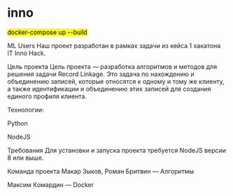 # inno

<mark >docker-compose up --build</mark>



ML Users
Наш проект разработан в рамках задачи из кейса 1 хакатона IT Inno Hack.

Цель проекта
Цель проекта — разработка алгоритмов и методов для решения задачи Record Linkage. Это задача по нахождению и объединению записей, которые относятся к одному и тому же клиенту, а также идентификации и объединению этих записей для создания единого профиля клиента.

Технологии:


Python

NodeJS

Требования
Для установки и запуска проекта требуется NodeJS версии 8 или выше.



Команда проекта
Макар Зыков, Роман Бритвин — Алгоритмы

Максим Комардин — Docker
